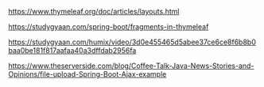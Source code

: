 https://www.thymeleaf.org/doc/articles/layouts.html

https://studygyaan.com/spring-boot/fragments-in-thymeleaf

https://studygyaan.com/humix/video/3d0e455465d5abee37ce6ce8f6b8b0baa0be181f817aafaa40a3dffdab2956fa


 https://www.theserverside.com/blog/Coffee-Talk-Java-News-Stories-and-Opinions/file-upload-Spring-Boot-Ajax-example
